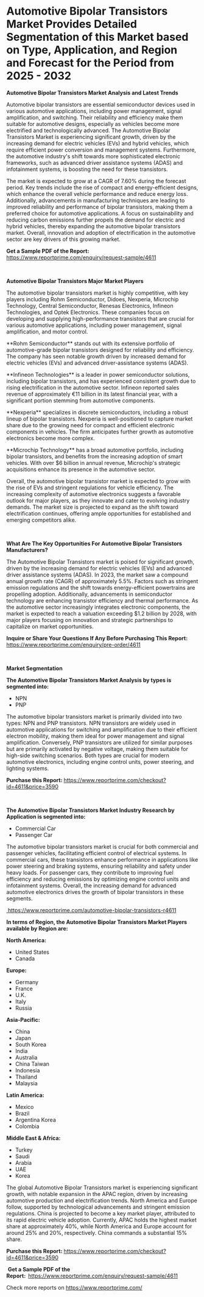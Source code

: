 <p><h1>Automotive Bipolar Transistors Market Provides Detailed Segmentation of this Market based on Type, Application, and Region and Forecast for the Period from 2025 - 2032</h1></p><p><strong>Automotive Bipolar Transistors Market Analysis and Latest Trends</strong></p>
<p><p>Automotive bipolar transistors are essential semiconductor devices used in various automotive applications, including power management, signal amplification, and switching. Their reliability and efficiency make them suitable for automotive designs, especially as vehicles become more electrified and technologically advanced. The Automotive Bipolar Transistors Market is experiencing significant growth, driven by the increasing demand for electric vehicles (EVs) and hybrid vehicles, which require efficient power conversion and management systems. Furthermore, the automotive industry's shift towards more sophisticated electronic frameworks, such as advanced driver assistance systems (ADAS) and infotainment systems, is boosting the need for these transistors.</p><p>The market is expected to grow at a CAGR of 7.60% during the forecast period. Key trends include the rise of compact and energy-efficient designs, which enhance the overall vehicle performance and reduce energy loss. Additionally, advancements in manufacturing techniques are leading to improved reliability and performance of bipolar transistors, making them a preferred choice for automotive applications. A focus on sustainability and reducing carbon emissions further propels the demand for electric and hybrid vehicles, thereby expanding the automotive bipolar transistors market. Overall, innovation and adoption of electrification in the automotive sector are key drivers of this growing market.</p></p>
<p><strong>Get a Sample PDF of the Report:&nbsp;</strong> <a href="https://www.reportprime.com/enquiry/request-sample/4611?utm_campaign=3106&utm_medium=2&utm_source=Github&utm_content=ia&utm_term=19032025&utm_id=automotive-bipolar-transistors">https://www.reportprime.com/enquiry/request-sample/4611</a></p>
<p>&nbsp;</p>
<p><strong>Automotive Bipolar Transistors Major Market Players</strong></p>
<p><p>The automotive bipolar transistors market is highly competitive, with key players including Rohm Semiconductor, Didoes, Nexperia, Microchip Technology, Central Semiconductor, Renesas Electronics, Infineon Technologies, and Optek Electronics. These companies focus on developing and supplying high-performance transistors that are crucial for various automotive applications, including power management, signal amplification, and motor control.</p><p>**Rohm Semiconductor** stands out with its extensive portfolio of automotive-grade bipolar transistors designed for reliability and efficiency. The company has seen notable growth driven by increased demand for electric vehicles (EVs) and advanced driver-assistance systems (ADAS). </p><p>**Infineon Technologies** is a leader in power semiconductor solutions, including bipolar transistors, and has experienced consistent growth due to rising electrification in the automotive sector. Infineon reported sales revenue of approximately €11 billion in its latest financial year, with a significant portion stemming from automotive components.</p><p>**Nexperia** specializes in discrete semiconductors, including a robust lineup of bipolar transistors. Nexperia is well-positioned to capture market share due to the growing need for compact and efficient electronic components in vehicles. The firm anticipates further growth as automotive electronics become more complex.</p><p>**Microchip Technology** has a broad automotive portfolio, including bipolar transistors, and benefits from the increasing adoption of smart vehicles. With over $6 billion in annual revenue, Microchip's strategic acquisitions enhance its presence in the automotive sector.</p><p>Overall, the automotive bipolar transistor market is expected to grow with the rise of EVs and stringent regulations for vehicle efficiency. The increasing complexity of automotive electronics suggests a favorable outlook for major players, as they innovate and cater to evolving industry demands. The market size is projected to expand as the shift toward electrification continues, offering ample opportunities for established and emerging competitors alike.</p></p>
<p>&nbsp;</p>
<p><strong>What Are The Key Opportunities For Automotive Bipolar Transistors Manufacturers?</strong></p>
<p><p>The Automotive Bipolar Transistors market is poised for significant growth, driven by the increasing demand for electric vehicles (EVs) and advanced driver assistance systems (ADAS). In 2023, the market saw a compound annual growth rate (CAGR) of approximately 5.5%. Factors such as stringent emission regulations and the shift towards energy-efficient powertrains are propelling adoption. Additionally, advancements in semiconductor technology are enhancing transistor efficiency and thermal performance. As the automotive sector increasingly integrates electronic components, the market is expected to reach a valuation exceeding $1.2 billion by 2028, with major players focusing on innovation and strategic partnerships to capitalize on market opportunities.</p></p>
<p><strong>Inquire or Share Your Questions If Any Before Purchasing This Report:</strong> <a href="https://www.reportprime.com/enquiry/pre-order/4611?utm_campaign=3106&utm_medium=2&utm_source=Github&utm_content=ia&utm_term=19032025&utm_id=automotive-bipolar-transistors">https://www.reportprime.com/enquiry/pre-order/4611</a></p>
<p>&nbsp;</p>
<p><strong>Market Segmentation</strong></p>
<p><strong>The Automotive Bipolar Transistors Market Analysis by types is segmented into:</strong></p>
<p><ul><li>NPN</li><li>PNP</li></ul></p>
<p><p>The automotive bipolar transistors market is primarily divided into two types: NPN and PNP transistors. NPN transistors are widely used in automotive applications for switching and amplification due to their efficient electron mobility, making them ideal for power management and signal amplification. Conversely, PNP transistors are utilized for similar purposes but are primarily activated by negative voltage, making them suitable for high-side switching scenarios. Both types are crucial for modern automotive electronics, including engine control units, power steering, and lighting systems.</p></p>
<p><strong>Purchase this Report:&nbsp;</strong><a href="https://www.reportprime.com/checkout?id=4611&price=3590&utm_campaign=3106&utm_medium=2&utm_source=Github&utm_content=ia&utm_term=19032025&utm_id=automotive-bipolar-transistors">https://www.reportprime.com/checkout?id=4611&price=3590</a></p>
<p>&nbsp;</p>
<p><strong>The Automotive Bipolar Transistors Market Industry Research by Application is segmented into:</strong></p>
<p><ul><li>Commercial Car</li><li>Passenger Car</li></ul></p>
<p><p>The automotive bipolar transistors market is crucial for both commercial and passenger vehicles, facilitating efficient control of electrical systems. In commercial cars, these transistors enhance performance in applications like power steering and braking systems, ensuring reliability and safety under heavy loads. For passenger cars, they contribute to improving fuel efficiency and reducing emissions by optimizing engine control units and infotainment systems. Overall, the increasing demand for advanced automotive electronics drives the growth of bipolar transistors in these segments.</p></p>
<p><a href="https://www.reportprime.com/automotive-bipolar-transistors-r4611?utm_campaign=3106&utm_medium=2&utm_source=Github&utm_content=ia&utm_term=19032025&utm_id=automotive-bipolar-transistors">&nbsp;https://www.reportprime.com/automotive-bipolar-transistors-r4611</a></p>
<p><strong>In terms of Region, the Automotive Bipolar Transistors Market Players available by Region are:</strong></p>
<p>
    <p> <strong> North America: </strong>
        <ul>
            <li>United States</li>
            <li>Canada</li>
        </ul>
        </p> 
    <p> <strong> Europe: </strong>
        <ul>
            <li>Germany</li>
            <li>France</li>
            <li>U.K.</li>
            <li>Italy</li>
            <li>Russia</li>
        </ul>
        </p> 
    <p> <strong> Asia-Pacific: </strong>
        <ul>
            <li>China</li>
            <li>Japan</li>
            <li>South Korea</li>
            <li>India</li>
            <li>Australia</li>
            <li>China Taiwan</li>
            <li>Indonesia</li>
            <li>Thailand</li>
            <li>Malaysia</li>
        </ul>
        </p> 
    <p> <strong> Latin America: </strong>
        <ul>
            <li>Mexico</li>
            <li>Brazil</li>
            <li>Argentina Korea</li>
            <li>Colombia</li>
        </ul>
        </p> 
    <p> <strong> Middle East & Africa: </strong>
        <ul>
            <li>Turkey</li>
            <li>Saudi</li>
            <li>Arabia</li>
            <li>UAE</li>
            <li>Korea</li>
        </ul>
    </p>
    </p>
<p><p>The global Automotive Bipolar Transistors market is experiencing significant growth, with notable expansion in the APAC region, driven by increasing automotive production and electrification trends. North America and Europe follow, supported by technological advancements and stringent emission regulations. China is projected to become a key market player, attributed to its rapid electric vehicle adoption. Currently, APAC holds the highest market share at approximately 40%, while North America and Europe account for around 25% and 20%, respectively. China commands a substantial 15% share.</p></p>
<p><strong>Purchase this Report: </strong><a href="https://www.reportprime.com/checkout?id=4611&price=3590&utm_campaign=3106&utm_medium=2&utm_source=Github&utm_content=ia&utm_term=19032025&utm_id=automotive-bipolar-transistors">https://www.reportprime.com/checkout?id=4611&price=3590</a></p>
<p>&nbsp;<strong>Get a Sample PDF of the Report:&nbsp;&nbsp;</strong><a href="https://www.reportprime.com/enquiry/request-sample/4611?utm_campaign=3106&utm_medium=2&utm_source=Github&utm_content=ia&utm_term=19032025&utm_id=automotive-bipolar-transistors">https://www.reportprime.com/enquiry/request-sample/4611</a></p>
<p><strong></strong></p>
<p>Check more reports on <a href="https://www.reportprime.com/?utm_campaign=3106&utm_medium=2&utm_source=Github&utm_content=ia&utm_term=19032025&utm_id=automotive-bipolar-transistors">https://www.reportprime.com/</a></p>